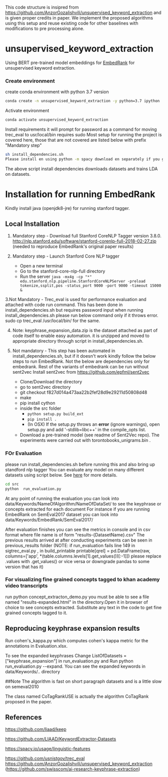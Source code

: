 This code structure is  insipred from https://github.com/AnzorGozalishvili/unsupervised_keyword_extraction and is given proper credits in paper. We implement the proposed algorithms using this setup and reuse existing code for other baselines with modifications to pre processing alone.


# unsupervised_keyword_extraction
Using BERT pre-trained model embeddings for [EmbedRank](https://github.com/swisscom/ai-research-keyphrase-extraction) for unsupervised keyword extraction.


###  Create environment
create conda environment with python 3.7 version
```bash
conda create -n unsupervised_keyword_extraction -y python=3.7 ipython
```

Activate environment
```bash
conda activate unsupervised_keyword_extraction
```

Install requirements it will prompt for password as a command for moving trec_eval to usr/local/bin requires sudo
Most setup for running the project is covered here, those that are not covered are listed below with prefix "Mandatory step"
```bash
sh install_dependencies.sh
Please install en using python -m spacy download en separately if you get the error when running the run_evaluation.py  script.

```
The above script install dependencies downloads datasets 
and trains LDA on datasets.

# Installation for running EmbedRank

Kindly install java (openjdk8-jre) for running stanford tagger.
## Local Installation

1. Mandatory step -  Download full Stanford CoreNLP Tagger version 3.8.0.
http://nlp.stanford.edu/software/stanford-corenlp-full-2018-02-27.zip (needed to reproduce EmbedRank's original paper results)




2.  Mandatory step - Launch Stanford Core NLP tagger
    * Open a new terminal
    * Go to the stanford-core-nlp-full directory
    * Run the server `java -mx4g -cp "*" edu.stanford.nlp.pipeline.StanfordCoreNLPServer -preload tokenize,ssplit,pos -status_port 9000 -port 9000 -timeout 15000 & `

3.Not Mandatory -  Trec_eval is used for performance evaluation and attached with code run command. This has been done in install_dependencies.sh but requires password input when running install_dependencies.sh please run below command only if it throws error.
   sudo cp trec_eval /usr/local/bin/ for the same.

4. Note: keyphrase_expansion_data.zip is the dataset attached as part of code itself to enable easy automation. it is unzipped and moved to appropriate directory through script in install_dependencies.sh.

5. Not mandatory - This step has been automated in install_dependencies.sh, but if it doesn't work kindly follow the below steps
to run EmbedRank. Not the below are dependencies only for embedrank. Rest of the variants of embedrank can be run without sent2vec
 Install sent2vec from 
https://github.com/epfml/sent2vec
    * Clone/Download the directory
    * go to sent2vec directory
    * git checkout f827d014a473aa22b2fef28d9e29211d50808d48
    * make
    * pip install cython
    * inside the src folder 
        * ``python setup.py build_ext``
        * ``pip install . ``
        * (In OSX) If the setup.py throws an **error** (ignore warnings), open setup.py and add '-stdlib=libc++' in the compile_opts list.        
    * Download a pre-trained model (see readme of Sent2Vec repo). The experiments were carried out with torontobooks_unigrams.bin .

### FOr  Evaluation
please run install_dependencies.sh before running this and also bring up standford nlp tagger
You can evaluate any  model on many different datasets using script below. See [here](run_evaluation.py) for more details. 
```bash
cd src
python  run_evaluation.py
```
At any point of running the evaluation you can look into data/Keywords/NameOfAlgorithm/NameOfDataSet/ to see the 
keyphrase or concepts extracted for each document
For instance if you are running EmbedRank on SemEval2017 dataset
you can look into 
data/Keywords/EmbedRank/SemEval2017/

After evaluation finishes you can see the metrics in console and in csv format where file name is of form "results-{DatasetName}.csv"
The previous results arrived at after conducting experiments can be seen in previous_results folder
(NOTE: if run_evaluation fails line 149 in sigtrec_eval.py , in build_printable printable[qrel] = pd.DataFrame(raw, columns=['app', *(table.columns.levels[1].get_values())[:-1]]) please replace   .values with .get_values() or vice versa or downgrade pandas to some version that has it)


### For visualizing fine grained concepts tagged to khan academy video transcripts
run  python concept_extracton_demo.py
you must be able to see a file named "results-expanded.html"
in the directory.Open it in browser of choice to see concepts extracted.
Substitute any text in the code to get fine grained concepts tagged to it.

## Reproducing keyphrase expansion results
Run cohen's_kappa.py which computes cohen's kappa metric for the annotations in Evaluation.xlsx.

To see the expanded keyphrases
Change ListOfDatasets = ["keyphrase_expansion"] in run_evaluation.py and Run python run_evaluation.py --expand. You can see the expanded keywords in data/Keywords/.. directory


##Note 
The algorithm is fast on short paragraph datasets and is a little slow on semeval2010

The class named CoTagRankUSE is actually the  algorithm CoTagRank  proposed in the paper.
## References

https://github.com/liaad/keep

https://github.com/LIAAD/KeywordExtractor-Datasets

https://spacy.io/usage/linguistic-features

https://github.com/usnistgov/trec_eval
https://github.com/AnzorGozalishvili/unsupervised_keyword_extraction
(https://github.com/swisscom/ai-research-keyphrase-extraction)
